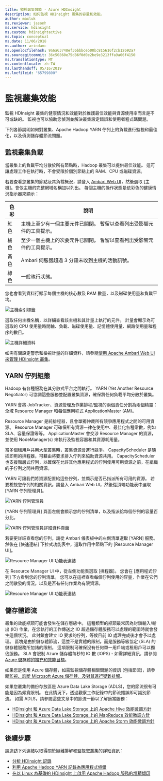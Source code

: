 ```yaml
---
title: 監視叢集效能 - Azure HDInsight
description: 如何監視 HDInsight 叢集的容量和效能。
author: maxluk
ms.reviewer: jasonh
ms.service: hdinsight
ms.custom: hdinsightactive
ms.topic: conceptual
ms.date: 11/06/2018
ms.author: arindamc
ms.openlocfilehash: 9a6a63748ef36bbbceb00bc815616f2cb12692a7
ms.sourcegitcommit: 36c50860e75d86f0d0e2be9e3213ffa9a06f4150
ms.translationtype: MT
ms.contentlocale: zh-TW
ms.lasthandoff: 05/16/2019
ms.locfileid: "65799800"
---
```

# <a name="monitor-cluster-performance"></a>監視叢集效能

監視 HDInsight 叢集的健康情況和效能對於維護最佳效能與資源使用率而言是不可或缺的。 監視也可以協助您偵測並解決叢集設定錯誤和使用者程式碼問題。

下列各節說明如何對叢集、Apache Hadoop YARN 佇列上的負載進行監視和最佳化，以及偵測儲存體節流問題。

## <a name="monitor-cluster-load"></a>監視叢集負載

當叢集上的負載平均分散於所有節點時，Hadoop 叢集可以提供最佳效能。 這可讓處理工作在執行時，不會受限於個別節點上的 RAM、CPU 或磁碟資源。

若要查看您叢集的節點及其負載概況，請登入 [Ambari Web UI](hdinsight-hadoop-manage-ambari.md)，然後選取 [主機]。會依主機的完整網域名稱加以列出。 每個主機的操作狀態是依彩色的健康情況指示器來顯示：

| 色彩 | 說明 |
| --- | --- |
| 紅色 | 主機上至少有一個主要元件已關閉。 暫留以查看列出受影響元件的工具提示。 |
| 橘色 | 至少一個主機上的次要元件已關閉。 暫留以查看列出受影響元件的工具提示。 |
| 黃色 | Ambari 伺服器超過 3 分鐘未收到主機的活動訊號。 |
| 綠色 | 一般執行狀態。 |

您也會看到資料行顯示每個主機的核心數及 RAM 數量，以及磁碟使用量和負載平均。

![主機索引標籤](./media/hdinsight-key-scenarios-to-monitor/hosts-tab.png)

選取任何主機名稱，以詳細查看該主機和其計量上執行的元件。 計量會顯示為可選取的 CPU 使用量時間軸、負載、磁碟使用量、記憶體使用量、網路使用量和程序的數目。

![主機詳細資料](./media/hdinsight-key-scenarios-to-monitor/host-details.png)

如需有關設定警示和檢視計量的詳細資料，請參閱[使用 Apache Ambari Web UI 來管理 HDInsight 叢集](hdinsight-hadoop-manage-ambari.md)。

## <a name="yarn-queue-configuration"></a>YARN 佇列組態

Hadoop 有各種服務在其分散式平台之間執行。 YARN (Yet Another Resource Negotiator) 可協調這些服務並配置叢集資源，確保將任何負載平均分散於叢集。

YARN 會將 JobTracker、資源管理及作業排程/監視的兩個責任分割為兩個精靈：全域 Resource Manager 和每個應用程式 ApplicationMaster (AM)。

Resource Manager 是純排程器，且會單獨仲裁所有競爭應用程式之間的可用資源。 Resource Manager 可確保所有資源一律在使用中、最佳化各種常數，例如 SLA、容量保證等等。 ApplicationMaster 會交涉 Resource Manager 的資源，並使用 NodeManager(s) 來執行及監視容器和其資源耗用量。

當多個租用戶共用大型叢集時，叢集資源會進行競爭。 CapacityScheduler 是隨插即用的排程器，可藉由將要求排入佇列來協助資源共用。 CapacityScheduler 也支援階層式佇列，以確保在允許其他應用程式的佇列使用可用資源之前，在組織的子佇列之間共用資源。

YARN 可讓我們將資源配置給這些佇列，並顯示是否已指派所有可用的資源。 若要檢視您佇列的相關資訊，請登入 Ambari Web UI，然後從頂端功能表中選取 [YARN 佇列管理員]。

![YARN 佇列管理員](./media/hdinsight-key-scenarios-to-monitor/yarn-queue-manager.png)

[YARN 佇列管理員] 頁面左側會顯示您的佇列清單，以及指派給每個佇列的容量百分比。

![YARN 佇列管理員詳細資料頁面](./media/hdinsight-key-scenarios-to-monitor/yarn-queue-manager-details.png)

若要更詳細查看您的佇列，請從 Ambari 儀表板中的左側清單選取 [YARN] 服務。 然後在 [快速連結] 下拉式功能表中，選取作用中節點下的 [Resource Manager UI]。

![Resource Manager UI 功能表連結](./media/hdinsight-key-scenarios-to-monitor/resource-manager-ui-menu.png)

在 Resource Manager UI 中，從左側功能表選取 [排程器]。 您會在 [應用程式佇列] 下方看到您的佇列清單。 您可以在這裡查看每個佇列使用的容量，作業在它們之間散發的情況，以及是否有任何作業為有限資源。

![Resource Manager UI 功能表連結](./media/hdinsight-key-scenarios-to-monitor/resource-manager-ui.png)

## <a name="storage-throttling"></a>儲存體節流

叢集的效能瓶頸可能會發生在儲存層級中。 這種類型的瓶頸最常因為封鎖輸入/輸出 (IO) 作業，在您執行的工作傳送之 IO 超過儲存體服務可以處理的範圍時就會發生這個狀況。 此封鎖會建立 IO 要求的佇列，等候目前 IO 處理完成後才會予以處理。 區塊是由於儲存體節流，這並不是實體的限制，而是服務等級協定 (SLA) 的儲存體服務所加諸的限制。 這項限制可確保沒有任何單一用戶端或租用戶可以獨佔服務。 SLA 會限制 Azure 儲存體每秒的 IO 數 (IOPS) - 如需詳細資訊，請參閱 [Azure 儲存體的擴充和效能目標](https://docs.microsoft.com/azure/storage/storage-scalability-targets)。

如果您是使用 Azure 儲存體，如需監視儲存體相關問題的資訊 (包括節流)，請參閱[監視、診斷 Microsoft Azure 儲存體，及對其進行疑難排解](https://docs.microsoft.com/azure/storage/storage-monitoring-diagnosing-troubleshooting)。

如果您叢集的備份存放區是 Azure Data Lake Storage (ADLS)，您的節流很有可能是因為頻寬限制。 在此情況下，透過觀察工作記錄中的節流錯誤即可識別節流。 如需 ADLS，請參閱這些文章中的節流一節以了解適當服務：

* [HDInsight 和 Azure Data Lake Storage 上的 Apache Hive 效能微調方針](../data-lake-store/data-lake-store-performance-tuning-hive.md)
* [HDInsight 和 Azure Data Lake Storage 上的 MapReduce 效能微調方針](../data-lake-store/data-lake-store-performance-tuning-mapreduce.md)
* [HDInsight 和 Azure Data Lake Storage 上的 Apache Storm 效能微調方針](../data-lake-store/data-lake-store-performance-tuning-storm.md)

## <a name="next-steps"></a>後續步驟

請造訪下列連結以取得關於疑難排解和監視您叢集的詳細資訊：

* [分析 HDInsight 記錄](hdinsight-debug-jobs.md)
* [利用 Apache Hadoop YARN 記錄為應用程式偵錯](hdinsight-hadoop-access-yarn-app-logs-linux.md)
* [在以 Linux 為基礎的 HDInsight 上啟用 Apache Hadoop 服務的堆積傾印](hdinsight-hadoop-collect-debug-heap-dump-linux.md)

